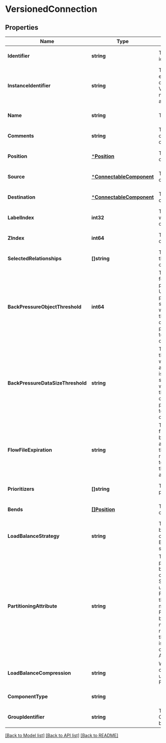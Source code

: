 # VersionedConnection

## Properties
Name | Type | Description | Notes
------------ | ------------- | ------------- | -------------
**Identifier** | **string** | The component&#39;s unique identifier | [optional] [default to null]
**InstanceIdentifier** | **string** | The instance ID of an existing component that is described by this VersionedComponent, or null if this is not mapped to an instantiated component | [optional] [default to null]
**Name** | **string** | The component&#39;s name | [optional] [default to null]
**Comments** | **string** | The user-supplied comments for the component | [optional] [default to null]
**Position** | [***Position**](Position.md) | The component&#39;s position on the graph | [optional] [default to null]
**Source** | [***ConnectableComponent**](ConnectableComponent.md) | The source of the connection. | [optional] [default to null]
**Destination** | [***ConnectableComponent**](ConnectableComponent.md) | The destination of the connection. | [optional] [default to null]
**LabelIndex** | **int32** | The index of the bend point where to place the connection label. | [optional] [default to null]
**ZIndex** | **int64** | The z index of the connection. | [optional] [default to null]
**SelectedRelationships** | **[]string** | The selected relationship that comprise the connection. | [optional] [default to null]
**BackPressureObjectThreshold** | **int64** | The object count threshold for determining when back pressure is applied. Updating this value is a passive change in the sense that it won&#39;t impact whether existing files over the limit are affected but it does help feeder processors to stop pushing too much into this work queue. | [optional] [default to null]
**BackPressureDataSizeThreshold** | **string** | The object data size threshold for determining when back pressure is applied. Updating this value is a passive change in the sense that it won&#39;t impact whether existing files over the limit are affected but it does help feeder processors to stop pushing too much into this work queue. | [optional] [default to null]
**FlowFileExpiration** | **string** | The amount of time a flow file may be in the flow before it will be automatically aged out of the flow. Once a flow file reaches this age it will be terminated from the flow the next time a processor attempts to start work on it. | [optional] [default to null]
**Prioritizers** | **[]string** | The comparators used to prioritize the queue. | [optional] [default to null]
**Bends** | [**[]Position**](Position.md) | The bend points on the connection. | [optional] [default to null]
**LoadBalanceStrategy** | **string** | The Strategy to use for load balancing data across the cluster, or null, if no Load Balance Strategy has been specified. | [optional] [default to null]
**PartitioningAttribute** | **string** | The attribute to use for partitioning data as it is load balanced across the cluster. If the Load Balance Strategy is configured to use PARTITION_BY_ATTRIBUTE, the value returned by this method is the name of the FlowFile Attribute that will be used to determine which node in the cluster should receive a given FlowFile. If the Load Balance Strategy is unset or is set to any other value, the Partitioning Attribute has no effect. | [optional] [default to null]
**LoadBalanceCompression** | **string** | Whether or not compression should be used when transferring FlowFiles between nodes | [optional] [default to null]
**ComponentType** | **string** |  | [optional] [default to null]
**GroupIdentifier** | **string** | The ID of the Process Group that this component belongs to | [optional] [default to null]

[[Back to Model list]](../README.md#documentation-for-models) [[Back to API list]](../README.md#documentation-for-api-endpoints) [[Back to README]](../README.md)


